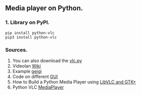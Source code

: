 ## Media player on Python.

### 1. Library on PyPI.

    pip install python-vlc
    pip3 install python-vlc





### Sources.
1. You can also download the [vlc.py](https://git.videolan.org/?p=vlc/bindings/python.git;a=tree;f=generated;b=HEAD)
2. Videolan [Wiki](https://wiki.videolan.org/Python_bindings/)
3. Example [geigi](https://github.com/geigi/cozy/blob/master/main.py)
4. Code on different [GUI](https://git.videolan.org/?p=vlc/bindings/python.git;a=tree;f=examples;hb=HEAD)  
5. How to Build a Python Media Player using [LibVLC and GTK+](https://www.codementor.io/@princerapa/python-media-player-vlc-gtk-favehuy2b)
6. Python VLC [MediaPlayer](https://www.geeksforgeeks.org/python-vlc-mediaplayer-getting-media/)

